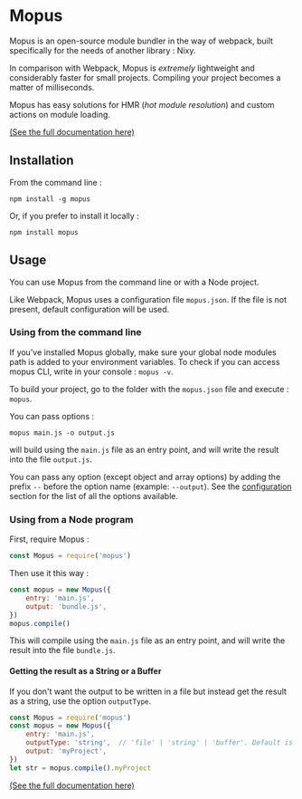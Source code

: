 # Mopus
Mopus is an open-source module bundler in the way of webpack, built specifically for the needs of another library : Nixy.

In comparison with Webpack, Mopus is *extremely* lightweight and considerably faster for small projects. Compiling your project becomes a matter of milliseconds.

Mopus has easy solutions for HMR (*hot module resolution*) and custom actions on module loading.

[(See the full documentation here)](https://github.com/Lepzulnag/Mopus)


## Installation
From the command line :

```npm install -g mopus``` 

Or, if you prefer to install it locally :

```npm install mopus``` 



## Usage
You can use Mopus from the command line or with a Node project.

Like Webpack, Mopus uses a configuration file `mopus.json`. If the file is not present, default configuration will be used.

### Using from the command line
If you've installed Mopus globally, make sure your global node modules path is added to your environment variables.
To check if you can access mopus CLI, write in your console : `mopus -v`.

To build your project, go to the folder with the `mopus.json` file and execute : `mopus`.

You can pass options :

```mopus main.js -o output.js```

will build using the `main.js` file as an entry point, and will write the result into the file `output.js`.

You can pass any option (except object and array options) by adding the prefix `--` before the option name (example: `--output`). See the [configuration](https://github.com/Lepzulnag/Mopus#config) section for the list of all the options available.


### Using from a Node program
First, require Mopus :

```javascript
const Mopus = require('mopus')
```

Then use it this way :

```javascript
const mopus = new Mopus({
	entry: 'main.js',
	output: 'bundle.js',
})
mopus.compile()
```

This will compile using the `main.js` file as an entry point, and will write the result into the file `bundle.js`.

#### Getting the result as a String or a Buffer
If you don't want the output to be written in a file but instead get the result as a string, use the option `outputType`.

```javascript
const Mopus = require('mopus')
const mopus = new Mopus({
	entry: 'main.js',
	outputType: 'string',  // 'file' | 'string' | 'buffer'. Default is 'file'.
	output: 'myProject',
})
let str = mopus.compile().myProject
```

[(See the full documentation here)](https://github.com/Lepzulnag/Mopus)
